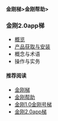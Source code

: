 #### 金刚梯>金刚帮助>

### 金刚2.0app梯
- [概览](https://github.com/a2zitpro/web/blob/master/kkproducts2.0.md)
- [产品获取与安装](https://github.com/a2zitpro/web/blob/master/list_kkproducts2.0.md)
- 概念与术语
- 操作与实务

#### 推荐阅读

- [金刚梯](https://github.com/a2zitpro/web/blob/master/dlb.md)
- [金刚帮助](https://github.com/a2zitpro/web/blob/master/list_helpkkvpn.md)
- [金刚1.0金刚号梯](https://github.com/a2zitpro/web/blob/master/list_helpkkvpn1.0.md)
- [金刚2.0app梯](https://github.com/a2zitpro/web/blob/master/list_helpkkvpn2.0.md)
